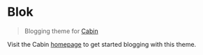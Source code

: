 # Blok
> Blogging theme for [Cabin](https://github.com/colinwren/Cabin)

Visit the Cabin [homepage](http://colinwren.github.io/Cabin/#getting-started) to get started blogging with this theme.
